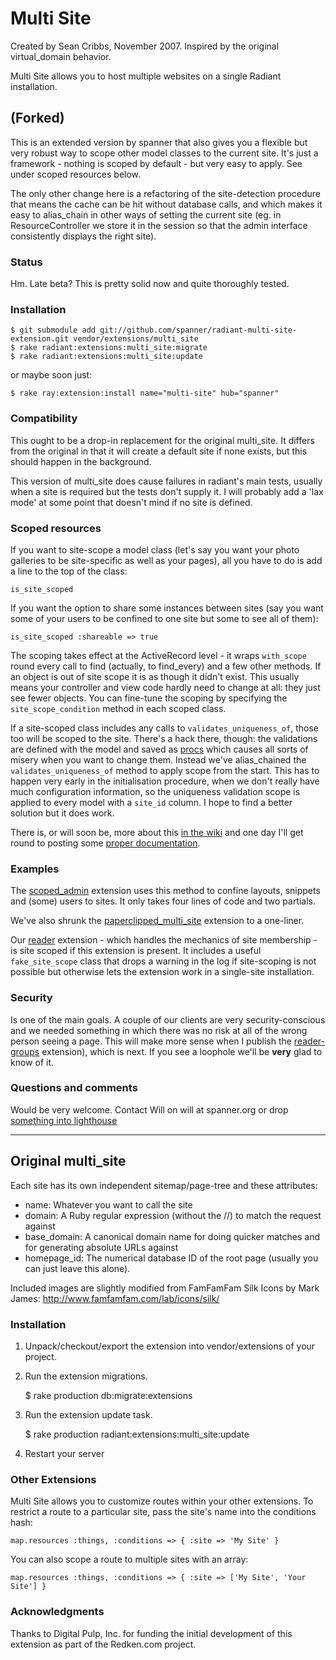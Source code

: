 # Multi Site #

Created by Sean Cribbs, November 2007. Inspired by the original virtual_domain behavior.

Multi Site allows you to host multiple websites on a single Radiant installation.

## (Forked) ##

This is an extended version by spanner that also gives you a flexible but very robust way to scope other model classes to the current site. It's just a framework - nothing is scoped by default - but very easy to apply. See under scoped resources below.

The only other change here is a refactoring of the site-detection procedure that means the cache can be hit without database calls, and which makes it easy to alias_chain in other ways of setting the current site (eg. in ResourceController we store it in the session so that the admin interface consistently displays the right site).

### Status ###

Hm. Late beta? This is pretty solid now and quite thoroughly tested.

### Installation ###

	$ git submodule add git://github.com/spanner/radiant-multi-site-extension.git vendor/extensions/multi_site
	$ rake radiant:extensions:multi_site:migrate
	$ rake radiant:extensions:multi_site:update

or maybe soon just:

	$ rake ray:extension:install name="multi-site" hub="spanner"

### Compatibility ###
This ought to be a drop-in replacement for the original multi_site. It differs from the original in that it will create a default site if none exists, but this should happen in the background. 

This version of multi_site does cause failures in radiant's main tests, usually when a site is required but the tests don't supply it. I will probably add a 'lax mode' at some point that doesn't mind if no site is defined.

### Scoped resources ###

If you want to site-scope a model class (let's say you want your photo galleries to be site-specific as well as your pages), all you have to do is add a line to the top of the class:

	is_site_scoped

If you want the option to share some instances between sites (say you want some of your users to be confined to one site but some to see all of them):

	is_site_scoped :shareable => true

The scoping takes effect at the ActiveRecord level - it wraps `with_scope` round every call to find (actually, to find_every) and a few other methods. If an object is out of site scope it is as though it didn't exist. This usually means your controller and view code hardly need to change at all: they just see fewer objects. You can fine-tune the scoping by specifying the `site_scope_condition` method in each scoped class.

If a site-scoped class includes any calls to `validates_uniqueness_of`, those too will be scoped to the site. There's a hack there, though: the validations are defined with the model and saved as [procs](http://casperfabricius.com/site/2008/12/06/removing-rails-validations-with-metaprogramming/) which causes all sorts of misery when you want to change them. Instead we've alias_chained the `validates_uniqueness_of` method to apply scope from the start. This has to happen very early in the initialisation procedure, when we don't really have much configuration information, so the uniqueness validation scope is applied to every model with a `site_id` column. I hope to find a better solution but it does work.

There is, or will soon be, more about this [in the wiki](http://wiki.github.com/spanner/radiant-multi-site-extension) and one day I'll get round to posting some [proper documentation](http://spanner.org/radiant/multi_site).

### Examples ###

The [scoped_admin](http://github.com/spanner/radiant-scoped-admin-extension) extension uses this method to confine layouts, snippets and (some) 
users to sites. It only takes four lines of code and two partials.

We've also shrunk the [paperclipped_multi_site](http://github.com/spanner/radiant-paperclipped_multisite-extension) extension to a one-liner.

Our [reader](http://github.com/spanner/radiant-reader-extension) extension - which handles the mechanics of site membership - is site scoped if this extension is present. It includes a useful `fake_site_scope` class that drops a warning in the log if site-scoping is not possible but otherwise lets the extension work in a single-site installation.

### Security ###

Is one of the main goals. A couple of our clients are very security-conscious and we needed something in which there was no risk at all of the wrong person seeing a page. This will make more sense when I publish the [reader-groups](http://github.com/spanner/radiant-reader-groups-extension) extension), which is next. If you see a loophole we'll be __very__ glad to know of it.

### Questions and comments ###

Would be very welcome. Contact Will on will at spanner.org or drop [something into lighthouse](http://spanner.lighthouseapp.com/projects/26912-radiant-extensions)

- - -

## Original multi_site ##

Each site has its own independent 
sitemap/page-tree and these attributes:

* name: Whatever you want to call the site
* domain: A Ruby regular expression (without the //) to match the request against
* base_domain: A canonical domain name for doing quicker matches and for generating absolute URLs against
* homepage_id: The numerical database ID of the root page (usually you can just leave this alone).

Included images are slightly modified from FamFamFam Silk Icons by Mark James: http://www.famfamfam.com/lab/icons/silk/

### Installation ###

1) Unpack/checkout/export the extension into vendor/extensions of your 
   project.

2) Run the extension migrations.

	$ rake production db:migrate:extensions

3) Run the extension update task.

	$ rake production radiant:extensions:multi_site:update

4) Restart your server

### Other Extensions ###

Multi Site allows you to customize routes within your other extensions. To
restrict a route to a particular site, pass the site's name into the
conditions hash:

	map.resources :things, :conditions => { :site => 'My Site' }

You can also scope a route to multiple sites with an array:

	map.resources :things, :conditions => { :site => ['My Site', 'Your Site'] }

### Acknowledgments ###

Thanks to Digital Pulp, Inc. for funding the initial development of this
extension as part of the Redken.com project.